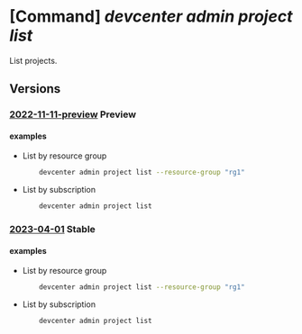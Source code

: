 # [Command] _devcenter admin project list_

List projects.

## Versions

### [2022-11-11-preview](/Resources/mgmt-plane/L3N1YnNjcmlwdGlvbnMve30vcHJvdmlkZXJzL21pY3Jvc29mdC5kZXZjZW50ZXIvcHJvamVjdHM=/2022-11-11-preview.xml) **Preview**

<!-- mgmt-plane /subscriptions/{}/providers/microsoft.devcenter/projects 2022-11-11-preview -->
<!-- mgmt-plane /subscriptions/{}/resourcegroups/{}/providers/microsoft.devcenter/projects 2022-11-11-preview -->

#### examples

- List by resource group
    ```bash
        devcenter admin project list --resource-group "rg1"
    ```

- List by subscription
    ```bash
        devcenter admin project list
    ```

### [2023-04-01](/Resources/mgmt-plane/L3N1YnNjcmlwdGlvbnMve30vcHJvdmlkZXJzL21pY3Jvc29mdC5kZXZjZW50ZXIvcHJvamVjdHM=/2023-04-01.xml) **Stable**

<!-- mgmt-plane /subscriptions/{}/providers/microsoft.devcenter/projects 2023-04-01 -->
<!-- mgmt-plane /subscriptions/{}/resourcegroups/{}/providers/microsoft.devcenter/projects 2023-04-01 -->

#### examples

- List by resource group
    ```bash
        devcenter admin project list --resource-group "rg1"
    ```

- List by subscription
    ```bash
        devcenter admin project list
    ```
